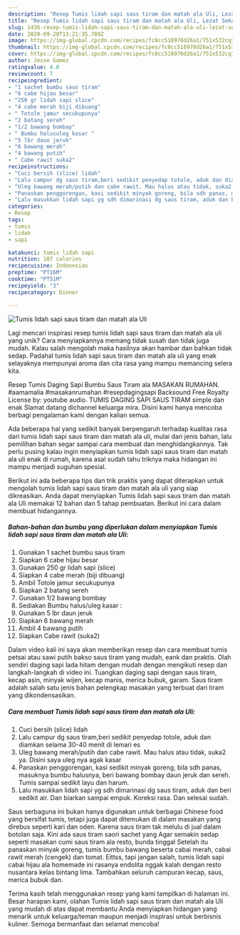 ```yaml
---
description: "Resep Tumis lidah sapi saus tiram dan matah ala Uli, Lezat Sekali"
title: "Resep Tumis lidah sapi saus tiram dan matah ala Uli, Lezat Sekali"
slug: 1436-resep-tumis-lidah-sapi-saus-tiram-dan-matah-ala-uli-lezat-sekali
date: 2020-09-20T13:21:35.789Z
image: https://img-global.cpcdn.com/recipes/fc8cc518970d26a1/751x532cq70/tumis-lidah-sapi-saus-tiram-dan-matah-ala-uli-foto-resep-utama.jpg
thumbnail: https://img-global.cpcdn.com/recipes/fc8cc518970d26a1/751x532cq70/tumis-lidah-sapi-saus-tiram-dan-matah-ala-uli-foto-resep-utama.jpg
cover: https://img-global.cpcdn.com/recipes/fc8cc518970d26a1/751x532cq70/tumis-lidah-sapi-saus-tiram-dan-matah-ala-uli-foto-resep-utama.jpg
author: Jesse Gomez
ratingvalue: 4.8
reviewcount: 7
recipeingredient:
- "1 sachet bumbu saus tiram"
- "6 cabe hijau besar"
- "250 gr lidah sapi slice"
- "4 cabe merah biji dibuang"
- " Totole jamur secukupunya"
- "2 batang sereh"
- "1/2 bawang bombay"
- " Bumbu halusuleg kasar "
- "5 lbr daun jeruk"
- "6 bawang merah"
- "4 bawang putih"
- " Cabe rawit suka2"
recipeinstructions:
- "Cuci bersih (slice) lidah"
- "Lalu campur dg saus tiram,beri sedikit penyedap totole, aduk dan diamkan selama 30-40 menit di lemari es"
- "Uleg bawang merah/putih dan cabe rawit. Mau halus atau tidak, suka2 ya. Disini saya uleg nya agak kasar"
- "Panaskan penggorengan, kasi sedikit minyak goreng, bila sdh panas, masuknya bumbu halusnya, beri bawang bombay daun jeruk dan sereh. Tumis sampai sedikit layu dan harum."
- "Lalu masukkan lidah sapi yg sdh dimarinasi dg saus tiram, aduk dan beri sedikit air. Dan biarkan sampai empuk. Koreksi rasa. Dan selesai sudah."
categories:
- Resep
tags:
- tumis
- lidah
- sapi

katakunci: tumis lidah sapi 
nutrition: 187 calories
recipecuisine: Indonesian
preptime: "PT16M"
cooktime: "PT51M"
recipeyield: "3"
recipecategory: Dinner

---
```



![Tumis lidah sapi saus tiram dan matah ala Uli](https://img-global.cpcdn.com/recipes/fc8cc518970d26a1/751x532cq70/tumis-lidah-sapi-saus-tiram-dan-matah-ala-uli-foto-resep-utama.jpg)

Lagi mencari inspirasi resep tumis lidah sapi saus tiram dan matah ala uli yang unik? Cara menyiapkannya memang tidak susah dan tidak juga mudah. Kalau salah mengolah maka hasilnya akan hambar dan bahkan tidak sedap. Padahal tumis lidah sapi saus tiram dan matah ala uli yang enak selayaknya mempunyai aroma dan cita rasa yang mampu memancing selera kita.

Resep Tumis Daging Sapi Bumbu Saus Tiram ala MASAKAN RUMAHAN. #aamamalia #masakanrumahan #resepdagingsapi Backsound Free Royalty License by: youtube audio. TUMIS DAGING SAPI SAUS TIRAM simple dan enak Slamat datang dichannel keluarga mira. Disini kami hanya mencoba berbagi pengalaman kami dengan kalian semua.

Ada beberapa hal yang sedikit banyak berpengaruh terhadap kualitas rasa dari tumis lidah sapi saus tiram dan matah ala uli, mulai dari jenis bahan, lalu pemilihan bahan segar sampai cara membuat dan menghidangkannya. Tak perlu pusing kalau ingin menyiapkan tumis lidah sapi saus tiram dan matah ala uli enak di rumah, karena asal sudah tahu triknya maka hidangan ini mampu menjadi suguhan spesial.


Berikut ini ada beberapa tips dan trik praktis yang dapat diterapkan untuk mengolah tumis lidah sapi saus tiram dan matah ala uli yang siap dikreasikan. Anda dapat menyiapkan Tumis lidah sapi saus tiram dan matah ala Uli memakai 12 bahan dan 5 tahap pembuatan. Berikut ini cara dalam membuat hidangannya.

<!--inarticleads1-->

##### Bahan-bahan dan bumbu yang diperlukan dalam menyiapkan Tumis lidah sapi saus tiram dan matah ala Uli:

1. Gunakan 1 sachet bumbu saus tiram
1. Siapkan 6 cabe hijau besar
1. Gunakan 250 gr lidah sapi (slice)
1. Siapkan 4 cabe merah (biji dibuang)
1. Ambil  Totole jamur secukupunya
1. Siapkan 2 batang sereh
1. Gunakan 1/2 bawang bombay
1. Sediakan  Bumbu halus/uleg kasar :
1. Gunakan 5 lbr daun jeruk
1. Siapkan 6 bawang merah
1. Ambil 4 bawang putih
1. Siapkan  Cabe rawit (suka2)


Dalam video kali ini saya akan memberikan resep dan cara membuat tumis petsai atau sawi putih bakso saus tiram yang mudah, eank dan praktis. Olah sendiri daging sapi lada hitam dengan mudah dengan mengikuti resep dan langkah-langkah di video ini. Tuangkan daging sapi dengan saus tiram, kecap asin, minyak wijen, kecap manis, merica bubuk, garam. Saus tiram adalah salah satu jenis bahan pelengkap masakan yang terbuat dari tiram yang dikondensasikan. 

<!--inarticleads2-->

##### Cara membuat Tumis lidah sapi saus tiram dan matah ala Uli:

1. Cuci bersih (slice) lidah
1. Lalu campur dg saus tiram,beri sedikit penyedap totole, aduk dan diamkan selama 30-40 menit di lemari es
1. Uleg bawang merah/putih dan cabe rawit. Mau halus atau tidak, suka2 ya. Disini saya uleg nya agak kasar
1. Panaskan penggorengan, kasi sedikit minyak goreng, bila sdh panas, masuknya bumbu halusnya, beri bawang bombay daun jeruk dan sereh. Tumis sampai sedikit layu dan harum.
1. Lalu masukkan lidah sapi yg sdh dimarinasi dg saus tiram, aduk dan beri sedikit air. Dan biarkan sampai empuk. Koreksi rasa. Dan selesai sudah.


Saus serbaguna ini bukan hanya digunakan untuk berbagai Chinese food yang bersifat tumis, tetapi juga dapat ditemukan di dalam masakan yang direbus seperti kari dan oden. Karena saus tiram tak melulu di jual dalam botolan saja. Kini ada saus tiram saori sachet yang Agar semakin sedap seperti masakan cumi saus tiram ala resto, bunda tinggal Setelah itu panaskan minyak goreng, tumis bumbu bawang beserta cabai merah, cabai rawit merah (cengek) dan tomat. Eittss, tapi jangan salah, tumis lidah sapi cabai hijau ala homemade ini rasanya endolita nggak kalah dengan resto nusantara kelas bintang lima. Tambahkan seluruh campuran kecap, saus, merica bubuk dan. 

Terima kasih telah menggunakan resep yang kami tampilkan di halaman ini. Besar harapan kami, olahan Tumis lidah sapi saus tiram dan matah ala Uli yang mudah di atas dapat membantu Anda menyiapkan hidangan yang menarik untuk keluarga/teman maupun menjadi inspirasi untuk berbisnis kuliner. Semoga bermanfaat dan selamat mencoba!
